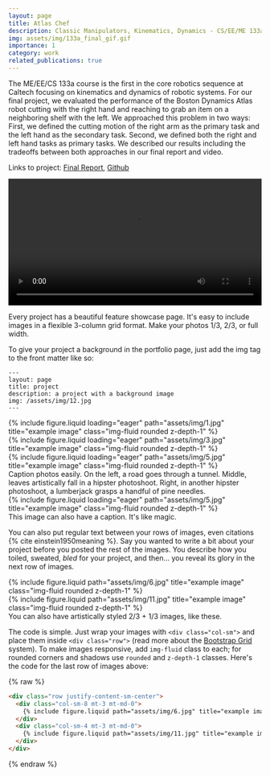 ```yaml
---
layout: page
title: Atlas Chef 
description: Classic Manipulators, Kinematics, Dynamics - CS/EE/ME 133a 
img: assets/img/133a_final_gif.gif
importance: 1
category: work
related_publications: true
---
```


The ME/EE/CS 133a course is the first in the core robotics sequence at Caltech focusing on kinematics and dynamics of robotic systems. 
For our final project, we evaluated the performance of the Boston Dynamics Atlas robot cutting with the right hand and reaching 
to grab an item on a neighboring shelf with the left. We approached this problem in two ways: First, we defined the cutting motion of the 
right arm as the primary task and the left hand as the secondary task. Second, we defined both the right 
and left hand tasks as primary tasks. We described our results including the tradeoffs between both approaches in our final report and video.

<p>Links to project: 
    <a href="/assets/pdf/ME133a_FinalProject.pdf" target="_blank">Final Report</a>,
    <a href="https://github.com/avi-patel1/ME133a" target="_blank">Github</a>
</p>  

 <!-- <a href="/files/ME133a_FinalProject.pdf" target="_blank">Final Report</a>,
<a href="https://github.com/avi-patel1/ME133a" target="_blank">Github</a> -->

<video width="100%" controls>
    <source src="/assets/img/133a_final.mp4" type="video/mp4">
    Your browser does not support the video tag.
</video>

<!-- <iframe style="width:100%; height:500px;" src="https://www.youtube.com/embed/2wi1nkayAvE"></iframe> -->

<!-- <details>
<summary><b> Classic Manipulators, Kinematics, Dynamics - CS/EE/ME 133a </b>
    </summary>
    <p>
        <p> </p>
        <p>
        The ME/EE/CS 133a course is the first in the core robotics sequence at Caltech focusing on kinematics and dynamics of robotic systems. 
        For our final project, we evaluated the performance of the Boston Dynamics Atlas robot cutting with the right hand and reaching 
        to grab an item on a neighboring shelf with the left. We approached this problem in two ways: First, we defined the cutting motion of the 
        right arm as the primary task and the left hand as the secondary task. Second, we defined both the right 
        and left hand tasks as primary tasks. We described our results including the tradeoffs between both approaches 
        in our final report and video.
        </p>
</details> -->

Every project has a beautiful feature showcase page.
It's easy to include images in a flexible 3-column grid format.
Make your photos 1/3, 2/3, or full width.

To give your project a background in the portfolio page, just add the img tag to the front matter like so:

    ---
    layout: page
    title: project
    description: a project with a background image
    img: /assets/img/12.jpg
    ---

<div class="row">
    <div class="col-sm mt-3 mt-md-0">
        {% include figure.liquid loading="eager" path="assets/img/1.jpg" title="example image" class="img-fluid rounded z-depth-1" %}
    </div>
    <div class="col-sm mt-3 mt-md-0">
        {% include figure.liquid loading="eager" path="assets/img/3.jpg" title="example image" class="img-fluid rounded z-depth-1" %}
    </div>
    <div class="col-sm mt-3 mt-md-0">
        {% include figure.liquid loading="eager" path="assets/img/5.jpg" title="example image" class="img-fluid rounded z-depth-1" %}
    </div>
</div>
<div class="caption">
    Caption photos easily. On the left, a road goes through a tunnel. Middle, leaves artistically fall in a hipster photoshoot. Right, in another hipster photoshoot, a lumberjack grasps a handful of pine needles.
</div>
<div class="row">
    <div class="col-sm mt-3 mt-md-0">
        {% include figure.liquid loading="eager" path="assets/img/5.jpg" title="example image" class="img-fluid rounded z-depth-1" %}
    </div>
</div>
<div class="caption">
    This image can also have a caption. It's like magic.
</div>

You can also put regular text between your rows of images, even citations {% cite einstein1950meaning %}.
Say you wanted to write a bit about your project before you posted the rest of the images.
You describe how you toiled, sweated, _bled_ for your project, and then... you reveal its glory in the next row of images.

<div class="row justify-content-sm-center">
    <div class="col-sm-8 mt-3 mt-md-0">
        {% include figure.liquid path="assets/img/6.jpg" title="example image" class="img-fluid rounded z-depth-1" %}
    </div>
    <div class="col-sm-4 mt-3 mt-md-0">
        {% include figure.liquid path="assets/img/11.jpg" title="example image" class="img-fluid rounded z-depth-1" %}
    </div>
</div>
<div class="caption">
    You can also have artistically styled 2/3 + 1/3 images, like these.
</div>

The code is simple.
Just wrap your images with `<div class="col-sm">` and place them inside `<div class="row">` (read more about the <a href="https://getbootstrap.com/docs/4.4/layout/grid/">Bootstrap Grid</a> system).
To make images responsive, add `img-fluid` class to each; for rounded corners and shadows use `rounded` and `z-depth-1` classes.
Here's the code for the last row of images above:

{% raw %}

```html
<div class="row justify-content-sm-center">
  <div class="col-sm-8 mt-3 mt-md-0">
    {% include figure.liquid path="assets/img/6.jpg" title="example image" class="img-fluid rounded z-depth-1" %}
  </div>
  <div class="col-sm-4 mt-3 mt-md-0">
    {% include figure.liquid path="assets/img/11.jpg" title="example image" class="img-fluid rounded z-depth-1" %}
  </div>
</div>
```

{% endraw %}
